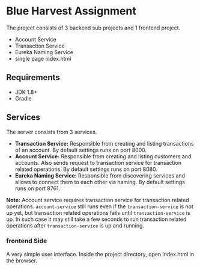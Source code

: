 
  
# Blue Harvest Assignment    
 The  project consists of 3 backend sub projects and 1 frontend project.    
    
 - Account Service    
 - Transaction Service    
 - Eureka Naming Service    
 - single page index.html   
    
## Requirements    
    
- JDK 1.8+    
 - Gradle
    
    
## Services    
 The server consists from 3 services.     
    
 - **Transaction Service:** Responsible from creating and listing transactions of an account. By default settings runs on port 8000.    
 - **Account Service:** Responsible from creating and listing customers and accounts. Also sends request to transaction service for transaction related operations. By default settings runs on port 8080.    
 - **Eureka Naming Service:** Responsible from discovering services and allows to connect them to each other via naming. By default settings runs on port 8761.    

**Note:** Account service requires transaction service for transaction related operations. `account-service` still runs even if the `transaction-service` is not up yet, but transaction related operations fails until `transaction-service` is up. In such case it may still take a few seconds to run transaction related operations after `transaction-service` is up and running. 
  
### frontend Side  

A very simple user interface. Inside the project directory, open index.html in the browser.   
